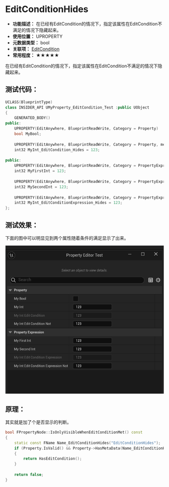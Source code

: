 ﻿# EditConditionHides

- **功能描述：** 在已经有EditCondition的情况下，指定该属性在EditCondition不满足的情况下隐藏起来。
- **使用位置：** UPROPERTY
- **元数据类型：** bool
- **关联项：** [EditCondition](../EditCondition/EditCondition.md)
- **常用程度：** ★★★★★

在已经有EditCondition的情况下，指定该属性在EditCondition不满足的情况下隐藏起来。

## 测试代码：

```cpp
UCLASS(BlueprintType)
class INSIDER_API UMyProperty_EditCondition_Test :public UObject
{
	GENERATED_BODY()
public:
	UPROPERTY(EditAnywhere, BlueprintReadWrite, Category = Property)
	bool MyBool;

	UPROPERTY(EditAnywhere, BlueprintReadWrite, Category = Property, meta = (EditConditionHides, EditCondition = "MyBool"))
	int32 MyInt_EditCondition_Hides = 123;

public:
	UPROPERTY(EditAnywhere, BlueprintReadWrite, Category = PropertyExpression)
	int32 MyFirstInt = 123;

	UPROPERTY(EditAnywhere, BlueprintReadWrite, Category = PropertyExpression)
	int32 MySecondInt = 123;

	UPROPERTY(EditAnywhere, BlueprintReadWrite, Category = PropertyExpression, meta = (EditConditionHides, EditCondition = "(MyFirstInt+MySecondInt)==500"))
	int32 MyInt_EditConditionExpression_Hides = 123;
};
```

## 测试效果：

下面的图中可以明显见到两个属性随着条件的满足显示了出来。

![EditConditionHides](EditConditionHides.gif)

## 原理：

其实就是加了个是否显示的判断。

```cpp
bool FPropertyNode::IsOnlyVisibleWhenEditConditionMet() const
{
	static const FName Name_EditConditionHides("EditConditionHides");
	if (Property.IsValid() && Property->HasMetaData(Name_EditConditionHides))
	{
		return HasEditCondition();
	}

	return false;
}
```
